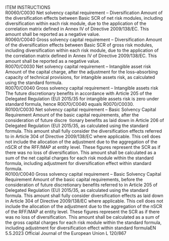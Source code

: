  
ITEM  INSTRUCTIONS  
R0060/C0030  Net solvency capital 
requirement – Diversification  Amount of the diversification effects between Basic SCR of net risk modules, 
including diversification within each risk module, due to the application of the 
correlation matrix defined in Annex IV of Directive 2009/138/EC. 
This amount shall be reported as a negative value.  
R0060/C0040  Gross solvency capital 
requirement – Diversification  Amount of the diversification effects between Basic SCR of gross risk modules, 
including diversification within each risk module, due to the application of the 
correlation matrix defined in Annex IV of Directive 2009/138/EC. 
This amount shall be reported as a negative value.  
R0070/C0030  Net solvency capital 
requirement – Intangible asset 
risk  Amount of the capital charge, after the adjustment for the loss–absorbing capacity 
of technical provisions, for intangible assets risk, as calculated using the standard 
formula.  
R0070/C0040  Gross solvency capital 
requirement – Intangible assets 
risk  The future discretionary benefits in accordance with Article 205 of the Delegated 
Regulation (EU) 2015/35 for intangible assets risk is zero under standard formula, 
hence R0070/C0040 equals R0070/C0030.  
R0100/C0030  Net solvency capital 
requirement – Basic Solvency 
Capital Requirement  Amount of the basic capital requirements, after the consideration of future discre ­
tionary benefits as laid down in Article 206 of Delegated Regulation (EU) 
2015/35, as calculated using the standard formula. 
This amount shall fully consider the diversification effects referred to in 
Article 304 of Directive 2009/138/EC where applicable. 
This cell does not include the allocation of the adjustment due to the aggregation 
of the nSCR of the RFF/MAP at entity level. These figures represent the SCR as if 
there was no loss of diversification. 
This amount shall be calculated as a sum of the net capital charges for each risk 
module within the standard formula, including adjustment for diversification 
effect within standard formula.  
R0100/C0040  Gross solvency capital 
requirement – Basic Solvency 
Capital Requirement  Amount of the basic capital requirements, before the consideration of future 
discretionary benefits referred to in Article 205 of Delegated Regulation (EU) 
2015/35, as calculated using the standard formula. 
This amount shall fully consider diversification effects as laid down in Article 304 
of Directive 2009/138/EC where applicable. 
This cell does not include the allocation of the adjustment due to the aggregation 
of the nSCR of the RFF/MAP at entity level. These figures represent the SCR as if 
there was no loss of diversification. 
This amount shall be calculated as a sum of the gross capital charges for each risk 
module within the standard formula, including adjustment for diversification 
effect within standard formulaEN  5.5.2023 Official Journal of the European Union L 120/867